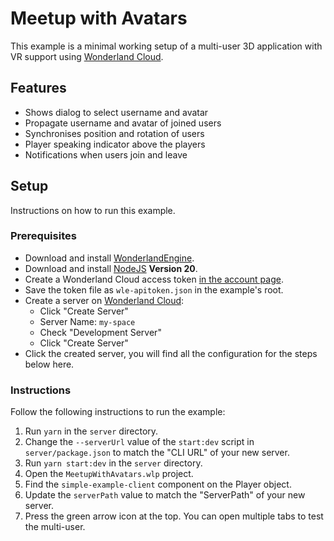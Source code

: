 # Meetup with Avatars

This example is a minimal working setup of a multi-user 3D application with VR support
using [Wonderland Cloud](https://cloud.wonderland.dev).

## Features

* Shows dialog to select username and avatar
* Propagate username and avatar of joined users
* Synchronises position and rotation of users
* Player speaking indicator above the players
* Notifications when users join and leave

## Setup

Instructions on how to run this example.

### Prerequisites

- Download and install [WonderlandEngine](https://wonderlandengine.com/downloads).
- Download and install [NodeJS](https://nodejs.org/en) **Version 20**.
- Create a Wonderland Cloud access token [in the account page](https://wonderlandengine.com/account).
- Save the token file as `wle-apitoken.json` in the example's root.
- Create a server on [Wonderland Cloud](https://cloud.wonderland.dev/):
    - Click "Create Server"
    - Server Name: `my-space`
    - Check "Development Server"
    - Click "Create Server"
- Click the created server, you will find all the configuration for the steps below here.

### Instructions

Follow the following instructions to run the example:

1. Run `yarn` in the `server` directory.
2. Change the `--serverUrl` value of the `start:dev` script in `server/package.json` to match the "CLI URL" of your new server.
3. Run `yarn start:dev` in the `server` directory.
4. Open the `MeetupWithAvatars.wlp` project.
5. Find the `simple-example-client` component on the Player object.
6. Update the `serverPath` value to match the "ServerPath" of your new server.
7. Press the green arrow icon at the top. You can open multiple tabs to test the multi-user.
